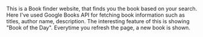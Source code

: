 This is a Book finder website, that finds you the book based on your search.
Here I've used Google Books API for fetching book information such as titles, author name, description. The interesting feature of this is showing "Book of the Day". Everytime you refresh the page, a new book is shown.
